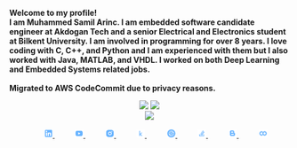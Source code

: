 <b>Welcome to my profile!<br>
I am Muhammed Samil Arinc. I am embedded software candidate engineer at Akdogan Tech and a senior Electrical and Electronics student at Bilkent University. I am involved in programming for over 8 years. I love coding with C, C++, and Python and I am experienced with them but I also worked with Java, MATLAB, and VHDL. I worked on both Deep Learning and Embedded Systems related jobs. <br><br> Migrated to AWS CodeCommit due to privacy reasons. <b>

<p align="center">
<img height="150" src="https://github-readme-stats.vercel.app/api?username=samilarinc&count_private=true&show_icons=true&include_all_commits=false&hide_border=true&hide_title=true&theme=chartreuse-dark" />
<img height="150" src="https://github-readme-streak-stats.herokuapp.com?user=samilarinc&theme=chartreuse-dark&hide_border=true&fire=DD2727"/> <br>
<img height="150" src="https://github-readme-stats.vercel.app/api/top-langs/?username=samilarinc&layout=compact&theme=chartreuse-dark&hide=jupyter%20notebook,html&hide_border=true"/>
</p>

<div align="center">
    <img width="4%" />
    <a href="https://www.linkedin.com/in/samil-arinc">
        <img src="logo-social-linkedin.png" width="3%"/>
    </a>
    &nbsp;&nbsp;&nbsp;
    <img width="4%" />
    <a href="https://www.youtube.com/channel/UCN0oZpqN-IIXBKySwN7tK8Q">
        <img src="logo-social-youtube.png" width="3%"/>
    </a>
    &nbsp;&nbsp;&nbsp;
    <img width="4%" />
    <a href="https://www.instagram.com/samilarinc/">
        <img src="logo-social-instagram.png" width="3%"/>
    </a>
    &nbsp;&nbsp;&nbsp;
    <img width="4%" />
    <a href="https://www.kaggle.com/amilarn">
        <img src="logo-kaggle-small.png" width="3%"/>
    </a>
    &nbsp;&nbsp;&nbsp;
    <img width="4%" />
    <a href="https://samilarinc.github.io/">
        <img src="logo-website.png" width="3%"/>
    </a>
    &nbsp;&nbsp;&nbsp;
    <img width="4%" />
    <a href="https://stackoverflow.com/users/16569581/samilarinc">
        <img src="logo-social-stackoverflow.png" width="3%"/>
    </a>
    &nbsp;&nbsp;&nbsp;
    <img width="4%" />
    <a href="https://samilarinc.blogspot.com">
        <img src="logo-social-blogger.png" width="3%"/>
    </a>
    &nbsp;&nbsp;&nbsp;
    <img width="4%" />
    <a href="https://drive.google.com/drive/folders/1fGFVWlicl0kFHnXnLA3vh9mIa0yzwy1I?usp=sharing">
        <img src="logo-colab.png" width="3%"/>
    </a>
</div>
